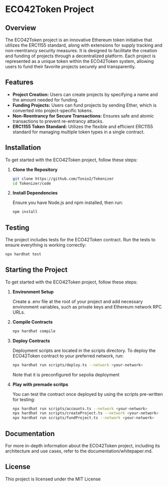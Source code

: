 # ECO42Token Project

## Overview

The ECO42Token project is an innovative Ethereum token initiative that utilizes the ERC1155 standard, along with extensions for supply tracking and non-reentrancy security measures. It is designed to facilitate the creation and funding of projects through a decentralized platform. Each project is represented as a unique token within the ECO42Token system, allowing users to fund their favorite projects securely and transparently.

## Features

- **Project Creation:** Users can create projects by specifying a name and the amount needed for funding.
- **Funding Projects:** Users can fund projects by sending Ether, which is converted into project-specific tokens.
- **Non-Reentrancy for Secure Transactions:** Ensures safe and atomic transactions to prevent re-entrancy attacks.
- **ERC1155 Token Standard:** Utilizes the flexible and efficient ERC1155 standard for managing multiple token types in a single contract.

## Installation

To get started with the ECO42Token project, follow these steps:

1. **Clone the Repository**

   ```bash
   git clone https://github.com/Tonio2/Tokenizer
   cd Tokenizer/code
   ```
2. **Install Dependencies**

   Ensure you have Node.js and npm installed, then run:

   ```bash
   npm install
   ```

## Testing

The project includes tests for the ECO42Token contract. Run the tests to ensure everything is working correctly:

```bash
npx hardhat test
```

## Starting the Project

To get started with the ECO42Token project, follow these steps:

1. **Environment Setup**

   Create a .env file at the root of your project and add necessary environment variables, such as private keys and Ethereum network RPC URLs.

2. **Compile Contracts**

   ```bash
   npx hardhat compile
   ```

3. **Deploy Contracts**

   Deployment scripts are located in the scripts directory. To deploy the ECO42Token contract to your preferred network, run:

   ```bash
   npx hardhat run scripts/deploy.ts --network <your-network>
   ```

   Note that it is preconfigured for sepolia deployment

3. **Play with premade scritps**

   You can test the contract once deployed by using the scripts pre-written for testing:

   ```bash
   npx hardhat run scripts/accounts.ts --network <your-network>
   npx hardhat run scripts/createProject.ts --network <your-network>
   npx hardhat run scripts/fundProject.ts --network <your-network>
   ```

## Documentation

For more in-depth information about the ECO42Token project, including its architecture and use cases, refer to the documentation/whitepaper.md.

## License

This project is licensed under the MIT License
